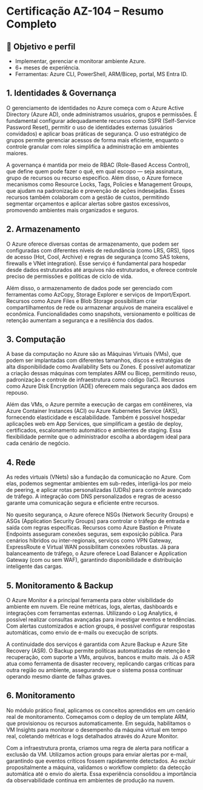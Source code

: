 # Certificação AZ-104 – Resumo Completo

## 🎯 Objetivo e perfil
- Implementar, gerenciar e monitorar ambiente Azure.
- 6+ meses de experiência.
- Ferramentas: Azure CLI, PowerShell, ARM/Bicep, portal, MS Entra ID.

## 1. Identidades & Governança
O gerenciamento de identidades no Azure começa com o Azure Active Directory (Azure AD), onde administramos usuários, grupos e permissões. É fundamental configurar adequadamente recursos como SSPR (Self-Service Password Reset), permitir o uso de identidades externas (usuários convidados) e aplicar boas práticas de segurança. O uso estratégico de grupos permite gerenciar acessos de forma mais eficiente, enquanto o controle granular com roles simplifica a administração em ambientes maiores.

A governança é mantida por meio de RBAC (Role-Based Access Control), que define quem pode fazer o quê, em qual escopo — seja assinatura, grupo de recursos ou recurso específico. Além disso, o Azure fornece mecanismos como Resource Locks, Tags, Policies e Management Groups, que ajudam na padronização e prevenção de ações indesejadas. Esses recursos também colaboram com a gestão de custos, permitindo segmentar orçamentos e aplicar alertas sobre gastos excessivos, promovendo ambientes mais organizados e seguros.

## 2. Armazenamento
O Azure oferece diversas contas de armazenamento, que podem ser configuradas com diferentes níveis de redundância (como LRS, GRS), tipos de acesso (Hot, Cool, Archive) e regras de segurança (como SAS tokens, firewalls e VNet integration). Esse serviço é fundamental para hospedar desde dados estruturados até arquivos não estruturados, e oferece controle preciso de permissões e políticas de ciclo de vida.

Além disso, o armazenamento de dados pode ser gerenciado com ferramentas como AzCopy, Storage Explorer e serviços de Import/Export. Recursos como Azure Files e Blob Storage possibilitam criar compartilhamentos de rede ou armazenar arquivos de maneira escalável e econômica. Funcionalidades como snapshots, versionamento e políticas de retenção aumentam a segurança e a resiliência dos dados.

## 3. Computação
A base da computação no Azure são as Máquinas Virtuais (VMs), que podem ser implantadas com diferentes tamanhos, discos e estratégias de alta disponibilidade como Availability Sets ou Zones. É possível automatizar a criação dessas máquinas com templates ARM ou Bicep, permitindo reuso, padronização e controle de infraestrutura como código (IaC). Recursos como Azure Disk Encryption (ADE) oferecem mais segurança aos dados em repouso.

Além das VMs, o Azure permite a execução de cargas em contêineres, via Azure Container Instances (ACI) ou Azure Kubernetes Service (AKS), fornecendo elasticidade e escalabilidade. Também é possível hospedar aplicações web em App Services, que simplificam a gestão de deploy, certificados, escalonamento automático e ambientes de staging. Essa flexibilidade permite que o administrador escolha a abordagem ideal para cada cenário de negócio.

## 4. Rede
As redes virtuais (VNets) são a fundação da comunicação no Azure. Com elas, podemos segmentar ambientes em sub-redes, interligá-los por meio de peering, e aplicar rotas personalizadas (UDRs) para controle avançado de tráfego. A integração com DNS personalizados e regras de acesso garante uma comunicação segura e eficiente entre recursos.

No quesito segurança, o Azure oferece NSGs (Network Security Groups) e ASGs (Application Security Groups) para controlar o tráfego de entrada e saída com regras específicas. Recursos como Azure Bastion e Private Endpoints asseguram conexões seguras, sem exposição pública. Para cenários híbridos ou inter-regionais, serviços como VPN Gateway, ExpressRoute e Virtual WAN possibilitam conexões robustas. Já para balanceamento de tráfego, o Azure oferece Load Balancer e Application Gateway (com ou sem WAF), garantindo disponibilidade e distribuição inteligente das cargas.

## 5. Monitoramento & Backup
O Azure Monitor é a principal ferramenta para obter visibilidade do ambiente em nuvem. Ele reúne métricas, logs, alertas, dashboards e integrações com ferramentas externas. Utilizando o Log Analytics, é possível realizar consultas avançadas para investigar eventos e tendências. Com alertas customizados e action groups, é possível configurar respostas automáticas, como envio de e-mails ou execução de scripts.

A continuidade dos serviços é garantida com Azure Backup e Azure Site Recovery (ASR). O Backup permite políticas automatizadas de retenção e recuperação, com suporte a VMs, arquivos, bancos e muito mais. Já o ASR atua como ferramenta de disaster recovery, replicando cargas críticas para outra região ou ambiente, assegurando que o sistema possa continuar operando mesmo diante de falhas graves.
## 6. Monitoramento
No módulo prático final, aplicamos os conceitos aprendidos em um cenário real de monitoramento. Começamos com o deploy de um template ARM, que provisionou os recursos automaticamente. Em seguida, habilitamos o VM Insights para monitorar o desempenho da máquina virtual em tempo real, coletando métricas e logs detalhados através do Azure Monitor.

Com a infraestrutura pronta, criamos uma regra de alerta para notificar a exclusão da VM. Utilizamos action groups para enviar alertas por e-mail, garantindo que eventos críticos fossem rapidamente detectados. Ao excluir propositalmente a máquina, validamos o workflow completo: da detecção automática até o envio do alerta. Essa experiência consolidou a importância da observabilidade contínua em ambientes de produção na nuvem.
